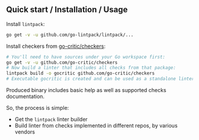 ## Quick start / Installation / Usage

Install `lintpack`:

```bash
go get -v -u github.com/go-lintpack/lintpack/...
```

Install checkers from [go-critic/checkers](https://github.com/go-critic/checkers):

```bash
# You'll need to have sources under your Go workspace first:
go get -v -u github.com/go-critic/checkers
# Now build a linter that includes all checks from that package:
lintpack build -o gocritic github.com/go-critic/checkers
# Executable gocritic is created and can be used as a standalone linter.
```

Produced binary includes basic help as well as supported checks documentation.

So, the process is simple:

* Get the `lintpack` linter builder
* Build linter from checks implemented in different repos, by various vendors
